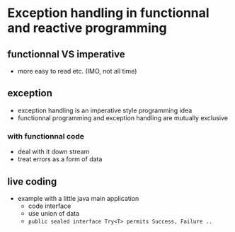 # Exception handling in functionnal and reactive programming

## functionnal VS imperative

- more easy to read etc. (IMO, not all time)

## exception

- exception handling is an imperative style programming idea
- functionnal programming and exception handling are mutually exclusive

### with functionnal code
- deal with it down stream
- treat errors as a form of data

## live coding

- example with a little java main application 
  - code interface
  - use union of data
  - `public sealed interface Try<T> permits Success, Failure ..`